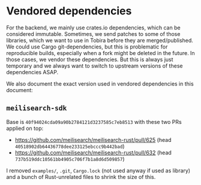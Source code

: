 # Vendored dependencies

For the backend, we mainly use crates.io dependencies, which can be considered immutable.
Sometimes, we send patches to some of those libraries, which we want to use in Tobira before they are merged/published.
We could use Cargo git-dependencies, but this is problematic for reproducible builds, especially when a fork might be deleted in the future.
In those cases, we vendor these dependencies.
But this is always just temporary and we always want to switch to upstream versions of these dependencies ASAP.

We also document the exact version used in vendored dependencies in this document:

## `meilisearch-sdk`

Base is `40f94024cda09a90b2784121d3237585c7eb8513` with these two PRs applied on top:
- https://github.com/meilisearch/meilisearch-rust/pull/625 (head `40518902db64436778dee233125ebccc9b442bad`)
- https://github.com/meilisearch/meilisearch-rust/pull/632 (head `737b519ddc10561bb4905c706f7b1a8d6d509857`)

I removed `examples/`, `.git`, `Cargo.lock` (not used anyway if used as library) and a bunch of Rust-unrelated files to shrink the size of this.
